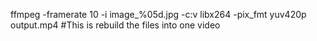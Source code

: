 ffmpeg -framerate 10 -i image_%05d.jpg -c:v libx264 -pix_fmt yuv420p output.mp4
#This is rebuild the files into one video

